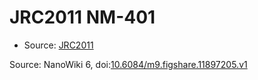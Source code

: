 <a name="material" />

# JRC2011 NM-401
<script type="application/ld+json">
  {
    "@context": "https://schema.org/",
    "@type": "ChemicalSubstance",
    "@id": "https://egonw.github.io/nanowiki/nanowiki359.html#material",
    "http://purl.org/dc/terms/conformsTo":
      {
        "@type": "CreativeWork",
        "@id": "https://bioschemas.org/profiles/ChemicalSubstance/0.4-RELEASE/"
      },
    "identfier": "359",
    "name": "JRC2011 NM-401",
    "url": "https://egonw.github.io/nanowiki/nanowiki359.html#material",
    "sameAs": "http://127.0.0.1/mediawiki/index.php/Special:URIResolver/JRC2011_NM-2D401"
  }
</script>


* Source: [JRC2011](JRC2011.md)


Source: NanoWiki 6, doi:[10.6084/m9.figshare.11897205.v1](https://doi.org/10.6084/m9.figshare.11897205.v1)
